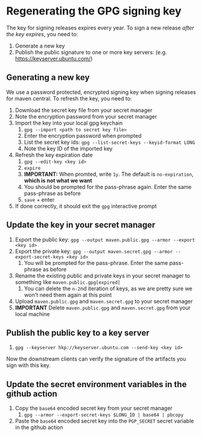 # Regenerating the GPG signing key

The key for signing releases expires every year. 
To sign a new release _after the key expires_, you need to:

1. Generate a new key
2. Publish the public signature to one or more key servers: (e.g. https://keyserver.ubuntu.com/)

## Generating a new key

We use a password protected, encrypted signing key when signing releases for maven central. To refresh the key, you need to:

1. Download the secret key file from your secret manager
1. Note the encryption password from your secret manager
1. Import the key into your local gpg keychain
   1. `gpg --import <path to secret key file>`
   1. Enter the encryption password when prompted
   1. List the secret key ids: `gpg --list-secret-keys --keyid-format LONG`
   1. Note the key ID of the imported key
1. Refresh the key expiration date
   1. `gpg --edit-key <key id>`
   1. `expire`
   1. **IMPORTANT:** When promted, write `1y`. The default is `no-expiration`, **which is not what we want**
   1. You should be prompted for the pass-phrase again. Enter the same pass-phrase as before
   1. `save` + enter
1. If done correctly, it should exit the `gpg` interactive prompt

## Update the key in your secret manager

1. Export the public key: `gpg --output maven.public.gpg --armor --export <key id>` 
1. Export the private key: `gpg --output maven.secret.gpg --armor --export-secret-keys <key id>`
   1. You will be prompted for the pass-phrase. Enter the same pass-phrase as before
1. Rename the existing public and private keys in your secret manager to something like `maven.public.gpg[expired]`
   1. You can delete the `n-2`nd iteration of keys, as we are pretty sure we won't need them again at this point
1. Upload `maven.public.gpg` and `maven.secret.gpg` to your secret manager
1. **IMPORTANT** Delete `maven.public.gpg` and `maven.secret.gpg` from your local machine

## Publish the public key to a key server

1. `gpg --keyserver hkp://keyserver.ubuntu.com --send-key <key id>`

Now the downstream clients can verify the signature of the artifacts you sign with this key.

## Update the secret environment variables in the github action

1. Copy the `base64` encoded secret key from your secret manager
   1. `gpg --armor --export-secret-keys $LONG_ID | base64 | pbcopy`
1. Paste the `base64` encoded secret key into the `PGP_SECRET` secret variable in the github action
